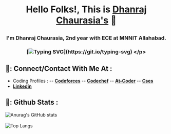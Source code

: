 # <p align="center"> Hello Folks!, This is [**Dhanraj Chaurasia's**](https://dhanrajchaurasia.github.io/) :wave: </p>
### <p align="center"> I'm Dhanraj Chaurasia, 2nd year with ECE at MNNIT Allahabad. </p>
### <p align="center"> [![Typing SVG](https://readme-typing-svg.herokuapp.com?font=Roboto&color=%23FFF03C&size=25&center=true&vCenter=true&width=850&height=30&lines=An+enthusiast+frontend+web+developer.;A+competitive+programmer+(coder).+;Enthusiast+to+learn+new+things.;A+quick+learner+to+develop+new+skills.)](https://git.io/typing-svg) </p>
## 🌟: Connect/Contact With Me At : 
- Coding Profiles : 
-- [**Codeforces**](https://codeforces.com/profile/coderdhanraj)
-- [**Codechef**](https://codechef.com/users/coderdhanraj/)
-- [**At-Coder**](https://atcoder.jp/users/coderdhanraj/)
-- [**Cses**](https://cses.fi/user/75925/)
- [**Linkedin**](https://www.linkedin.com/in/dhanraj-chaurasia-4309b9207/)
## 🌟: Github Stats : 
![Anurag's GitHub stats](https://github-readme-stats.vercel.app/api?username=dhanrajchaurasia&show_icons=true&theme=radical)</br>                   
![Top Langs](https://github-readme-stats.vercel.app/api/top-langs/?username=dhanrajchaurasia&show_icons=true&theme=radical) 
